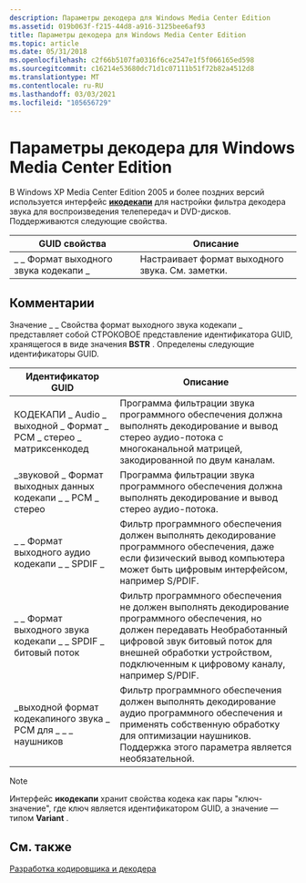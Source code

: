 ```yaml
---
description: Параметры декодера для Windows Media Center Edition
ms.assetid: 019b063f-f215-44d8-a916-3125bee6af93
title: Параметры декодера для Windows Media Center Edition
ms.topic: article
ms.date: 05/31/2018
ms.openlocfilehash: c2f66b5107fa0316f6ce2547e1f5f066165ed598
ms.sourcegitcommit: c16214e53680dc71d1c07111b51f72b82a4512d8
ms.translationtype: MT
ms.contentlocale: ru-RU
ms.lasthandoff: 03/03/2021
ms.locfileid: "105656729"
---
```

# <a name="decoder-settings-for-windows-media-center-edition"></a>Параметры декодера для Windows Media Center Edition

В Windows XP Media Center Edition 2005 и более поздних версий используется интерфейс [**икодекапи**](/windows/desktop/api/Strmif/nn-strmif-icodecapi) для настройки фильтра декодера звука для воспроизведения телепередач и DVD-дисков. Поддерживаются следующие свойства.



| GUID свойства                   | Описание                                      |
|---------------------------------|--------------------------------------------------|
| \_ \_ Формат выходного звука кодекапи \_ | Настраивает формат выходного звука. См. заметки. |



 

## <a name="remarks"></a>Комментарии

Значение \_ \_ Свойства формат выходного звука кодекапи \_ представляет собой СТРОКОВОЕ представление идентификатора GUID, хранящегося в виде значения **BSTR** . Определены следующие идентификаторы GUID.



| Идентификатор GUID                                                        | Описание                                                                                                                                                                                                    |
|-------------------------------------------------------------|----------------------------------------------------------------------------------------------------------------------------------------------------------------------------------------------------------------|
| КОДЕКАПИ \_ Audio \_ выходной \_ Формат \_ PCM \_ стерео \_ матриксенкодед | Программа фильтрации звука программного обеспечения должна выполнять декодирование и вывод стерео аудио-потока с многоканальной матрицей, закодированной по двум каналам.                                                   |
| \_звуковой \_ Формат выходных данных кодекапи \_ \_ PCM \_ стерео                | Программа фильтрации звука программного обеспечения должна выполнять декодирование и вывод стерео аудио-потока.                                                                                                                   |
| \_ \_ Формат выходного аудио кодекапи \_ \_ SPDIF \_                 | Фильтр программного обеспечения должен выполнять декодирование программного обеспечения, даже если физический вывод компьютера может быть цифровым интерфейсом, например S/PDIF.                                                      |
| \_ \_ Формат выходного звука кодекапи \_ \_ SPDIF \_ битовый поток           | Фильтр программного обеспечения не должен выполнять декодирование программного обеспечения, но должен передавать Необработанный цифровой звук битовый поток для внешней обработки устройством, подключенным к цифровому каналу, например S/PDIF. |
| \_выходной формат кодекапиного звука \_ PCM для \_ \_ \_ наушников            | Фильтр программного обеспечения должен выполнять декодирование аудио программного обеспечения и применять собственную обработку для оптимизации наушников. Поддержка этого параметра является необязательной.                                     |



 

> [!Note]  
> Интерфейс **икодекапи** хранит свойства кодека как пары "ключ-значение", где ключ является идентификатором GUID, а значение — типом **Variant** .

 

## <a name="related-topics"></a>См. также

<dl> <dt>

[Разработка кодировщика и декодера](encoder-and-decoder-development.md)
</dt> </dl>

 

 



